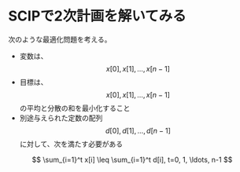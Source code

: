# SCIPで2次計画を解いてみる

次のような最適化問題を考える。

- 変数は、$$x[0], x[1], \ldots, x[n-1]$$
- 目標は、$$x[0], x[1], \ldots, x[n-1]$$の平均と分散の和を最小化すること
- 別途与えられた定数の配列$$d[0], d[1], \ldots, d[n-1]$$に対して、次を満たす必要がある

$$
\sum_{i=1}^t x[i] \leq \sum_{i=1}^t d[i], t=0, 1, \ldots, n-1
$$
